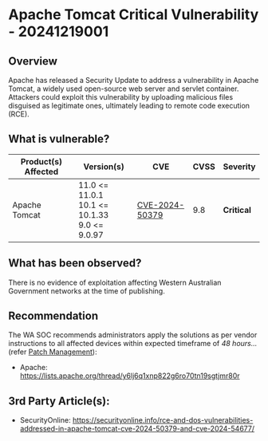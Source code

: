 # Apache Tomcat Critical Vulnerability - 20241219001

## Overview

Apache has released a Security Update to address a vulnerability in Apache Tomcat, a widely used open-source web server and servlet container. Attackers could exploit this vulnerability by uploading malicious files disguised as legitimate ones, ultimately leading to remote code execution (RCE).

## What is vulnerable?

| Product(s) Affected | Version(s)                                                | CVE                                                               | CVSS | Severity     |
| ------------------- | --------------------------------------------------------- | ----------------------------------------------------------------- | ---- | ------------ |
| Apache Tomcat       | 11.0 \<= 11.0.1 <br> 10.1 \<= 10.1.33 <br> 9.0 \<= 9.0.97 | [CVE-2024-50379](https://nvd.nist.gov/vuln/detail/CVE-2024-50379) | 9.8  | **Critical** |

## What has been observed?

There is no evidence of exploitation affecting Western Australian Government networks at the time of publishing.

## Recommendation

The WA SOC recommends administrators apply the solutions as per vendor instructions to all affected devices within expected timeframe of *48 hours...* (refer [Patch Management](../guidelines/patch-management.md)):

- Apache: <https://lists.apache.org/thread/y6lj6q1xnp822g6ro70tn19sgtjmr80r>

## 3rd Party Article(s):

- SecurityOnline: <https://securityonline.info/rce-and-dos-vulnerabilities-addressed-in-apache-tomcat-cve-2024-50379-and-cve-2024-54677/>
